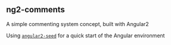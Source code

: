 ## ng2-comments

A simple commenting system concept, built with Angular2




Using [`angular2-seed`](https://github.com/angular/angular2-seed) for a quick start of the Angular environment 